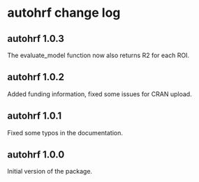 # autohrf change log

## autohrf 1.0.3

The evaluate_model function now also returns R2 for each ROI.

## autohrf 1.0.2

Added funding information, fixed some issues for CRAN upload.

## autohrf 1.0.1

Fixed some typos in the documentation.

## autohrf 1.0.0

Initial version of the package.
